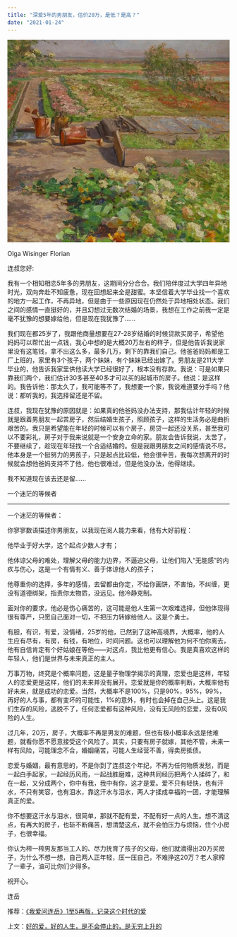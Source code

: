 ```yaml
---
title: "深爱5年的男朋友，估价20万，是低？是高？"
date: "2021-01-24"
---
```


![连岳文章](images/连岳文章picture-26.jpg)

Olga Wisinger Florian

  

连叔您好:

  

我有一个相知相恋5年多的男朋友，这期间分分合合。我们陪伴度过大学四年异地时光，双向奔赴不知疲惫，现在回想起来全是甜蜜。本坚信着大学毕业找一个喜欢的地方一起工作，不再异地，但是由于一些原因现在仍然处于异地相处状态。我们之间的感情一直挺好的，并且幻想过无数次结婚的场景，我想在工作之前我一定是毫不犹豫的想要嫁给他，但是现在我犹豫了......

  

我们现在都25岁了，我跟他商量想要在27-28岁结婚的时候贷款买房子，希望他妈妈可以帮忙出一点钱，我心中想的是大概20万左右的样子，但是他告诉我说家里没有这笔钱，拿不出这么多，最多几万，剩下的靠我们自己。他爸爸妈妈都是工厂上班的，家里有3个孩子，两个妹妹，有个妹妹已经出嫁了。男朋友是211大学毕业的，他告诉我家里供他读大学已经很好了，根本没有存款。我说：可是如果只靠我们两个，我们估计30多甚至40多才可以买的起城市的房子。他说：是这样的。我告诉他：那太久了，我可能等不了，我想要一个家，我说难道要分手吗？他说：都听我的，我选择留还是不留。

  

连叔，我现在犹豫的原因就是：如果真的他爸妈没办法支持，那我估计年轻的时候就是跟着男朋友一起苦房子，然后结婚生孩子，照顾孩子，这样的生活务必是曲折艰苦的。我只是希望能在年轻的时候可以有个房子，房贷一起还没关系，甚至我可以不要彩礼，房子对于我来说就是一个安身立命的家。朋友会告诉我说，太苦了，不要继续了，趁现在年轻找一个合适结婚的。但是我跟男朋友之间的感情说不尽，他本身是一个挺努力的男孩子，只是起点比较低，他会很辛苦，我每次想离开的时候就会想他爸妈支持不了他，他也很难过，但是他没办法，他得继续。

  

我不知道现在该去还是留......

  

一个迷茫的等候者

  

* * *

  

一个迷茫的等候者：

  

你寥寥数语描述你男朋友，以我现在阅人能力来看，他有大好前程：

  

他毕业于好大学，这个起点少数人才有；

  

他体谅父母的难处，理解父母的能力边界，不逼迫父母，让他们陷入“无能感”的内疚与伤心，这是一个有情有义、善于体谅他人的孩子；

  

他尊重你的选择，多年的感情，去留都由你定，不给你画饼，不害怕，不纠缠，更没有道德绑架，指责你太物质，没远见。他冷静克制。

  

面对你的要求，他必是伤心痛苦的，这可能是他人生第一次艰难选择，但他体现得很有尊严，只愿自己面对一切，不把压力转嫁给他人。这是个勇士。

  

有胆，有识，有爱，没情绪，25岁的他，已然到了这种高境界，大概率，他的人生应有尽有，有房，有钱，有地位，时间问题。这也可以理解他为何不怕你离去，他有自信肯定有个好姑娘在等他——对这点，我比他更有信心。我是真喜欢这样的年轻人，他们是世界与未来真正的主人。

  

万事万物，终究是个概率问题，这是量子物理学揭示的真理，恋爱也是这样，年轻人的恋爱更是这样，他们的未来并没有展开。恋爱就是你的概率判断，大概率他有好未来，就是成功的恋爱。当然，大概率不是100%，只是90%，95%，99%，再好的人与事，都有变坏的可能性，1%的意外，有时也会掉在自己头上。这是我们生存的风险，逃脱不了，任何恋爱都有这种风险，没有无风险的恋爱，没有0风险的人生。

  

过几年，20万，房子，大概率不再是男友的难题，但也有极小概率永远是他难题，就看你愿不愿意接受这个风险了。其实，只要有房子就嫁，其他不管，未来一样有风险，可能理念不合，婚姻痛苦，可能人生经营不善，得卖房抵债。

  

恋爱与婚姻，最有意思的，不是你到了连叔这个年纪，不再为任何物质发愁，而是一起白手起家，一起经历风雨，一起战胜磨难，这种共同经历把两个人揉碎了，和在一起，又分成两个，你中有我，我中有你，这才是爱。爱不只有轻快，也有汗水，不只有笑容，也有泪水，靠这汗水与泪水，两人才揉成幸福的一团，才能理解真正的爱。

  

你不想要这汗水与泪水，很简单，那就不配有爱，不配有好一点的人生。想不清这点，有再大的房子，也斩不断痛苦，想清楚这点，就不会怕压力与烦恼，住个小房子，也很幸福。

  

你认为榨一榨男友那当工人的、尽力抚育了孩子的父母，他们就滴得出20万买房子，为什么不想一想，自己两人正年轻，压一压自己，不难挣这20万？老人家榨了一辈子，油可比你们少得多。

  

祝开心。

  

连岳

  

推荐：[《我爱问连岳》1至5再版，记录这个时代的爱](http://mp.weixin.qq.com/s?__biz=MjM5NDU0Mjk2MQ==&mid=2651671998&idx=2&sn=114f81297b8fbabbf6eed9c458c5c56f&chksm=bd7fc9a08a0840b656a62a8e5a395ea83393c33ea602208fcca4bb5fbf0308fef691929c8928&scene=21#wechat_redirect)  

上文：[好的爱，好的人生，是不会停止的，是无穷上升的](http://mp.weixin.qq.com/s?__biz=MjM5NDU0Mjk2MQ==&mid=2651675851&idx=1&sn=57e30dacc2bba08d0ffbf0c3e57695a3&chksm=bd7fd8d58a0851c39d382784d859a486da331948a49bcd36e9c5c5c291759b803bb66e975ae2&scene=21#wechat_redirect)
